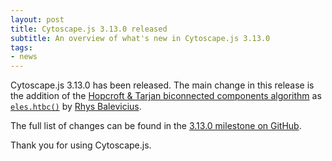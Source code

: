 ```yaml
---
layout: post
title: Cytoscape.js 3.13.0 released
subtitle: An overview of what's new in Cytoscape.js 3.13.0
tags:
- news
---
```


Cytoscape.js 3.13.0 has been released.  The main change in this release is the addition of the [Hopcroft & Tarjan biconnected components algorithm](https://en.wikipedia.org/wiki/Biconnected_component#Linear_time_depth_first_search) as [`eles.htbc()`](https://js.cytoscape.org/#eles.hopcroftTarjanBiconnected) by [Rhys Balevicius](https://github.com/r-ba).

The full list of changes can be found in the [3.13.0 milestone on GitHub](https://github.com/cytoscape/cytoscape.js/milestone/186?closed=1).

Thank you for using Cytoscape.js.
